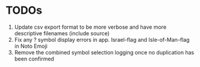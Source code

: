 # TODOs
1. Update csv export format to be more verbose and have more descriptive filenames (include source)
1. Fix any ? symbol display errors in app. Israel-flag and Isle-of-Man-flag in Noto Emoji
1. Remove the combined symbol selection logging once no duplication has been confirmed